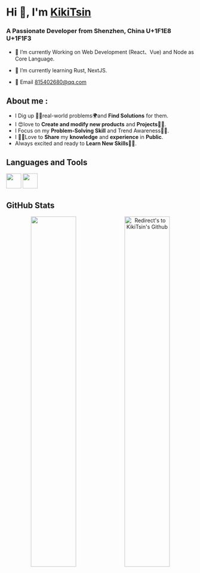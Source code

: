 # Hi 👋, I'm <a href="https://github.com/KikiTsin" target="blank">KikiTsin</a>
<h3>A Passionate Developer from Shenzhen, China U+1F1E8 U+1F1F3 </h3>

- 🌱 I’m currently Working on Web Development (React、Vue) and Node as Core Language.

- 🌱 I’m currently learning Rust, NextJS.

- 💬 Email 815402680@qq.com


## **About me** :

- I Dig up 🕵️‍♀️real-world problems🌍and **Find Solutions** for them.
- I 😍love to **Create and modify new products** and **Projects**👨‍💻.
- I Focus on my **Problem-Solving Skill** and Trend Awareness🕵️‍♀️.
- I 👨‍🏫Love to **Share** my **knowledge** and **experience** in **Public**.
- Always excited and ready to **Learn New Skills👨‍🎓**.

## **Languages and Tools**
<p>
	
<img src ="https://cdn.jsdelivr.net/gh/devicons/devicon/icons/react/react-original-wordmark.svg" width="40px" height="40px">

<img src="https://cdn.jsdelivr.net/gh/devicons/devicon/icons/javascript/javascript-original.svg" width=40px heigth=50px >

</p>


      
## **GitHub Stats** 
<p align="center">
<a href="https://github.com/KikiTsin" title="Redirect's to Kikitsin's Github">
<img width="49%" src="https://github-readme-stats.vercel.app/api?username=kikitsin&show_icons=true&theme=dark&count_private=true&text_color=d3d3d3&icon_color=00E6FE&title_color=00E6FE" /></a>
  

<a href="https://github.com/KikiTsin">
<img width="49%" title="Redirect's to KikiTsin's Github" src="https://github-readme-streak-stats.herokuapp.com/?user=KikiTsin&theme=dark&theme=black-ice&stroke=0000" /></a>

